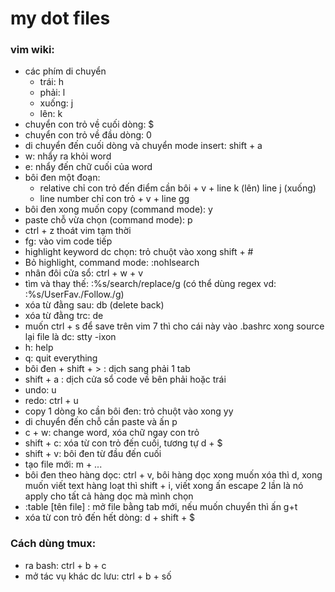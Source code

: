# my dot files
### vim wiki:

- các phím di chuyển
  - trái: h
  - phải: l
  - xuống: j
  - lên: k
- chuyển con trỏ về cuối dòng: $
- chuyển con trỏ về đầu dòng: 0
- di chuyển đến cuối dòng và chuyển mode insert: shift + a
- w: nhẩy ra khỏi word
- e: nhẩy đến chữ cuối của word
- bôi đen một đoạn: 
  - relative chỉ con trỏ đến điểm cần bôi + v + line k (lên) line j (xuống)
  - line number chỉ con trỏ + v + line gg
- bôi đen xong muốn copy (command mode): y
- paste chỗ vừa chọn (command mode): p
- ctrl + z thoát vim tạm thời
- fg: vào vim code tiếp
- highlight keyword dc chọn: trỏ chuột vào xong shift + # 
- Bỏ highlight, command mode: :nohlsearch
- nhân đôi cửa sổ: ctrl + w + v
- tìm và thay thế: :%s/search/replace/g (có thể dùng regex vd: :%s/UserFav\./Follow\./g)
- xóa từ đằng sau: db (delete back)
- xóa từ đằng trc: de
- muốn ctrl + s để save trên vim 7 thì cho cái này vào .bashrc xong source lại file là dc: stty -ixon
- h: help
- q: quit everything
- bôi đen + shift + > : dịch sang phải 1 tab
- shift + a : dịch cửa sổ code về bên phải hoặc trái
- undo: u
- redo: ctrl + u
- copy 1 dòng ko cần bôi đen: trỏ chuột vào xong yy
- di chuyển đến chỗ cần paste và ấn p
- c + w: change word, xóa chữ ngay con trỏ
- shift + c: xóa từ con trỏ đến cuối, tương tự d + $
- shift + v: bôi đen từ đầu đến cuối
- tạo file mới: m + ...
- bôi đen theo hàng dọc: ctrl + v, bôi hàng dọc xong muốn xóa thì d, xong muốn viết text hàng loạt thì shift + i, viết xong ấn escape 2 lần là nó apply cho tất cả hàng dọc mà mình chọn
- :table [tên file] : mở file bằng tab mới, nếu muốn chuyển thì ấn g+t
- xóa từ con trỏ đến hết dòng: d + shift + $

### Cách dùng tmux:

- ra bash: ctrl + b + c
- mở tác vụ khác dc lưu: ctrl + b + số